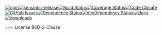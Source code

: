 [![npm](https://img.shields.io/npm/v/kronos-step.svg)](https://www.npmjs.com/package/kronos-step)[![semantic-release](https://img.shields.io/badge/%20%20%F0%9F%93%A6%F0%9F%9A%80-semantic--release-e10079.svg)](https://github.com/Kronos-Integration/kronos-step)[![Build Status](https://secure.travis-ci.org/Kronos-Integration/kronos-step.png)](http://travis-ci.org/Kronos-Integration/kronos-step)[![Coverage Status](https://coveralls.io/repos/Kronos-Integration/kronos-step/badge.svg)](https://coveralls.io/r/Kronos-Integration/kronos-step)[![Code Climate](https://codeclimate.com/github/Kronos-Integration/kronos-step/badges/gpa.svg)](https://codeclimate.com/github/Kronos-Integration/kronos-step)[![GitHub Issues](https://img.shields.io/github/issues/Kronos-Integration/kronos-step.svg?style=flat-square)](https://github.com/Kronos-Integration/kronos-step/issues)[![Dependency Status](https://david-dm.org/Kronos-Integration/kronos-step.svg)](https://david-dm.org/Kronos-Integration/kronos-step)[![devDependency Status](https://david-dm.org/Kronos-Integration/kronos-step/dev-status.svg)](https://david-dm.org/Kronos-Integration/kronos-step#info=devDependencies)[![docs](http://inch-ci.org/github/Kronos-Integration/kronos-step.svg?branch=master)](http://inch-ci.org/github/Kronos-Integration/kronos-step)[![downloads](http://img.shields.io/npm/dm/kronos-step.svg?style=flat-square)](https://npmjs.org/package/kronos-step)

=== License BSD-2-Clause
